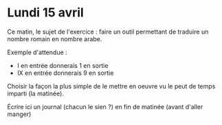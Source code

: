 # Lundi 15 avril

Ce matin, le sujet de l'exercice : faire un outil permettant de traduire un nombre romain en nombre arabe.

Exemple d'attendue :

- I en entrée donnerais 1 en sortie
- IX en entrée donnerais 9 en sortie

Choisir la façon la plus simple de le mettre en oeuvre vu le peut de temps imparti (la matinée).

Écrire ici un journal (chacun le sien ?) en fin de matinée (avant d'aller manger)
